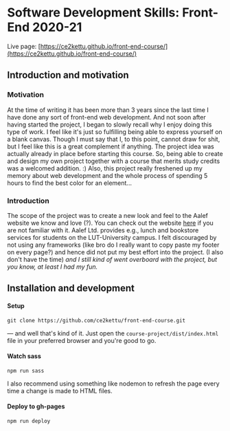 # Software Development Skills: Front-End 2020-21

Live page: [https://ce2kettu.github.io/front-end-course/](https://ce2kettu.github.io/front-end-course/)

## Introduction and motivation

### Motivation
At the time of writing it has been more than 3 years since the last time I have done any sort of front-end web development. And not soon after having started the project, I began to slowly recall why I enjoy doing this type of work. I feel like it's just so fulfilling being able to express yourself on a blank canvas. Though I must say that I, to this point, cannot draw for shit, but I feel like this is a great complement if anything.
The project idea was actually already in place before starting this course. So, being able to create and design my own project together with a course that merits study credits was a welcomed addition. :)
Also, this project really freshened up my memory about web development and the whole process of spending 5 hours to find the best color for an element...

### Introduction
The scope of the project was to create a new look and feel to the Aalef website we know and love (?). You can check out the website [here](https://aalef.fi/) if you are not familiar with it. Aalef Ltd. provides e.g., lunch and bookstore services for students on the LUT-University campus. I felt discouraged by not using any frameworks (like bro do I really want to copy paste my footer on every page?) and hence did not put my best effort into the project. (I also don't have the time)
_and I still kind of went overboard with the project, but you know, at least I had my fun._

## Installation and development

#### Setup
`git clone https://github.com/ce2kettu/front-end-course.git`

— and well that's kind of it. Just open the `course-project/dist/index.html` file in your preferred browser and you're good to go.

#### Watch sass
`npm run sass`

I also recommend using something like nodemon to refresh the page every time a change is made to HTML files.

#### Deploy to gh-pages
`npm run deploy`
